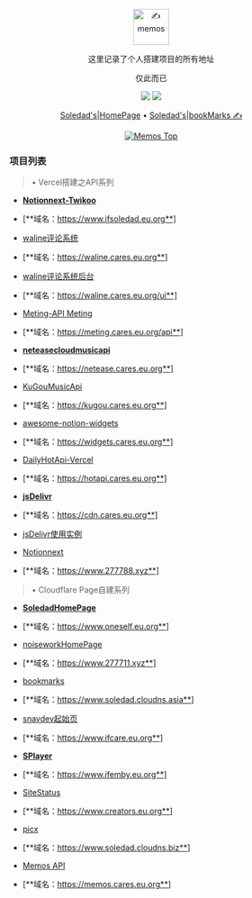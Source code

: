 <p align="center"><a href="https://usememos.com"><img height="64px" src="https://raw.githubusercontent.com/eallion/memos.top/main/assets/img/logo-full.webp" alt="✍️ memos" /></a></p>

<p align="center">这里记录了个人搭建项目的所有地址</p>
<p align="center">仅此而已</p>

<p align="center">
  <img src="https://img.shields.io/badge/Memos-Top-orange" />
  <img src="https://img.shields.io/badge/Author-eallion-brightgreen" />
</p>

<p align="center">
  <a href="https://www.277711.xyz">Soledad's|HomePage</a> •
  <a href="https://www.soledad.cloudns.asia" target="_blank" rel="noopener noreferrer" class="pure-menu-link">Soledad's|bookMarks ✍</a>
</p>

<p align="center">
  <a href="https://memos.top/" target="_blank"><img alt="Memos Top" src="https://raw.githubusercontent.com/eallion/memos.top/main/screenshot.png"></a>
</p>

### 项目列表

> • Vercel搭建之API系列 

- [**Notionnext-Twikoo**](https://www.ifsoledad.eu.org)
- [**域名：https://www.ifsoledad.eu.org**]

- [waline评论系统](https://waline.cares.eu.org)
- [**域名：https://waline.cares.eu.org**]

- [waline评论系统后台](https://waline.cares.eu.org/ui)
- [**域名：https://waline.cares.eu.org/ui**]

- [Meting-API Meting](https://meting.cares.eu.org/api)
- [**域名：https://meting.cares.eu.org/api**]

- [**neteasecloudmusicapi**](https://netease.cares.eu.org)
- [**域名：https://netease.cares.eu.org**]

- [KuGouMusicApi](https://kugou.cares.eu.org)
- [**域名：https://kugou.cares.eu.org**]

- [awesome-notion-widgets](https://widgets.cares.eu.org)
- [**域名：https://widgets.cares.eu.org**]

- [DailyHotApi-Vercel](https://hotapi.cares.eu.org)
- [**域名：https://hotapi.cares.eu.org**]

- [**jsDelivr**](https://cdn.cares.eu.org)
- [**域名：https://cdn.cares.eu.org**]
- [jsDelivr使用实例](https://cdn.cares.eu.org/gh/Soledadrs/tuchuang/images/gif/100.100/hanke.gif)

- [Notionnext](https://www.277788.xyz)
- [**域名：https://www.277788.xyz**]

> • Cloudflare Page自建系列 

- [**SoledadHomePage**](https://www.oneself.eu.org)
- [**域名：https://www.oneself.eu.org**]

- [noiseworkHomePage](https://www.277711.xyz)
- [**域名：https://www.277711.xyz**]

- [bookmarks](https://www.soledad.cloudns.asia)
- [**域名：https://www.soledad.cloudns.asia**]

- [snavdev起始页](https://www.ifcare.eu.org)
- [**域名：https://www.ifcare.eu.org**]

- [**SPlayer**](https://www.ifemby.eu.org)
- [**域名：https://www.ifemby.eu.org**]

- [SiteStatus](https://www.creators.eu.org)
- [**域名：https://www.creators.eu.org**]

- [picx](https://www.soledad.cloudns.biz)
- [**域名：https://www.soledad.cloudns.biz**]

- [Memos API](https://memos.cares.eu.org)
- [**域名：https://memos.cares.eu.org**]

